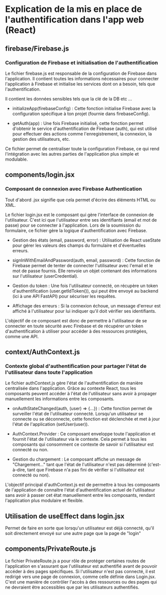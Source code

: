 # Explication de la mis en place de l'authentification dans l'app web (React)


## firebase/Firebase.js 

### Configuration de Firebase et initialisation de l'authentification

Le fichier firebase.js est responsable de la configuration de Firebase dans l'application. Il contient toutes les informations nécessaires pour connecter l'application à Firebase et initialise les services dont on a besoin, tels que l'authentification.

Il contient les données sensibles tels que la clé de la DB etc ...

- initializeApp(firebaseConfig) : Cette fonction initialise Firebase avec la configuration spécifique à ton projet (fournie dans firebaseConfig).

- getAuth(app) : Une fois Firebase initialisé, cette fonction permet d'obtenir le service d'authentification de Firebase (auth), qui est utilisé pour effectuer des actions comme l'enregistrement, la connexion, la gestion des utilisateurs, etc.

Ce fichier permet de centraliser toute la configuration Firebase, ce qui rend l'intégration avec les autres parties de l'application plus simple et modulable.

## components/login.jsx

### Composant de connexion avec Firebase Authentication

Tout d'abord .jsx signifie que cela permet d'écrire des éléments HTML ou XML.

Le fichier login.jsx est le composant qui gère l'interface de connexion de l'utilisateur. C'est ici que l'utilisateur entre ses identifiants (email et mot de passe) pour se connecter à l'application. Lors de la soumission du formulaire, ce fichier gère la logique d'authentification avec Firebase.

- Gestion des états (email, password, error) : Utilisation de React useState pour gérer les valeurs des champs du formulaire et d'éventuelles erreurs.

- signInWithEmailAndPassword(auth, email, password) : Cette fonction de Firebase permet de tenter de connecter l'utilisateur avec l'email et le mot de passe fournis. Elle renvoie un objet contenant des informations sur l'utilisateur (userCredential).

- Gestion du token : Une fois l'utilisateur connecté, on récupère un token d'authentification (user.getIdToken()), qui peut être envoyé au backend (ici à une API FastAPI) pour sécuriser les requêtes.

- Affichage des erreurs : Si la connexion échoue, un message d'erreur est affiché à l'utilisateur pour lui indiquer qu'il doit vérifier ses identifiants.

L'objectif de ce composant est donc de permettre à l'utilisateur de se connecter en toute sécurité avec Firebase et de récupérer un token d'authentification à utiliser pour accéder à des ressources protégées, comme une API.


## context/AuthContext.js

### Contexte global d'authentification pour partager l'état de l'utilisateur dans toute l'application

Le fichier authContext.js gère l'état de l'authentification de manière centralisée dans l'application. Grâce au contexte React, tous les composants peuvent accéder à l'état de l'utilisateur sans avoir à propager manuellement les informations entre les composants.

- onAuthStateChanged(auth, (user) => {...}) : Cette fonction permet de surveiller l'état de l'utilisateur connecté. Lorsqu'un utilisateur se connecte ou se déconnecte, cette fonction est déclenchée et met à jour l'état de l'application (setUser(user)).

- AuthContext.Provider : Ce composant enveloppe toute l'application et fournit l'état de l'utilisateur via le contexte. Cela permet à tous les composants qui consomment ce contexte de savoir si l'utilisateur est connecté ou non.

- Gestion du chargement : Le composant affiche un message de "Chargement..." tant que l'état de l'utilisateur n'est pas déterminé (c'est-à-dire, tant que Firebase n'a pas fini de vérifier si l'utilisateur est connecté ou non).

L'objectif principal d'authContext.js est de permettre à tous les composants de l'application de connaître l'état d'authentification actuel de l'utilisateur sans avoir à passer cet état manuellement entre les composants, rendant l'application plus modulaire et flexible.


## Utilisation de useEffect dans login.jsx

Permet de faire en sorte que lorsqu'un utilisateur est déjà connecté, qu'il soit directement envoyé sur une autre page que la page de "login"


## components/PrivateRoute.js

Le fichier PrivateRoute.js a pour rôle de protéger certaines routes de l'application en s'assurant que l'utilisateur est authentifié avant de pouvoir accéder à des pages spécifiques. Si l'utilisateur n'est pas connecté, il est redirigé vers une page de connexion, comme celle définie dans Login.jsx. C'est une manière de contrôler l'accès à des ressources ou des pages qui ne devraient être accessibles que par les utilisateurs authentifiés.
